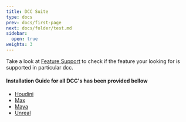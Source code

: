 ```yaml
---
title: DCC Suite
type: docs
prev: docs/first-page
next: docs/folder/test.md
sidebar:
  open: true
weights: 3
---
```


Take a look at [Feature Support](featuresupport) to check if the feature your looking for is supported in particular dcc.

#### Installation Guide for all DCC's has been provided bellow
- [Houdini](houdini)
- [Max](max)
- [Maya](maya)
- [Unreal](unreal)
